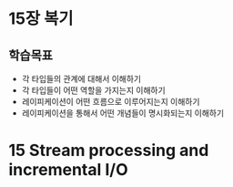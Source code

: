 # 15장 복기
## 학습목표
- 각 타입들의 관계에 대해서 이해하기
- 각 타입들이 어떤 역할을 가지는지 이해하기
- 레이피케이션이 어떤 흐름으로 이루어지는지 이해하기
- 레이피케이션을 통해서 어떤 개념들이 명시화되는지 이해하기

# 15 Stream processing and incremental I/O